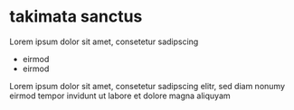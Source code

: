 # takimata sanctus

Lorem ipsum dolor sit amet, consetetur sadipscing

* eirmod
* eirmod

Lorem ipsum dolor sit amet, consetetur sadipscing elitr, sed
diam nonumy eirmod tempor invidunt ut labore et dolore magna
aliquyam 